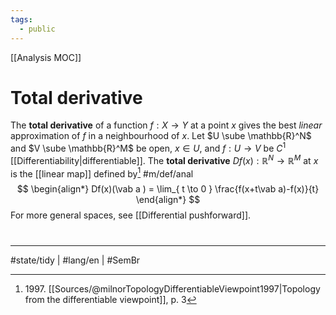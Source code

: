 ```yaml
---
tags:
  - public
---
```

[[Analysis MOC]]
# Total derivative

The **total derivative** of a function $f : X \to Y$ at a point $x$ gives the best _linear_ approximation of $f$ in a neighbourhood of $x$.
Let $U \sube \mathbb{R}^N$ and $V \sube \mathbb{R}^M$ be open,
$x \in U$, and
$f:U \to V$ be  $C^1$ [[Differentiability|differentiable]].
The **total derivative** $Df(x) : \mathbb{R}^N \to \mathbb{R}^M$ at $x$ is the [[linear map]] defined by[^1997] #m/def/anal 
$$
\begin{align*}
Df(x)(\vab a ) = \lim_{ t \to 0 } \frac{f(x+t\vab a)-f(x)}{t}
\end{align*}
$$
For more general spaces, see [[Differential pushforward]].

  [^1997]: 1997\. [[Sources/@milnorTopologyDifferentiableViewpoint1997|Topology from the differentiable viewpoint]], p. 3


#
---
#state/tidy | #lang/en | #SemBr
